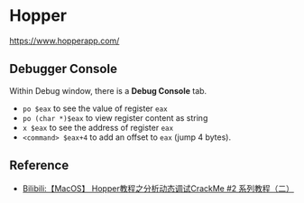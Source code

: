 # Hopper

https://www.hopperapp.com/

## Debugger Console

Within Debug window, there is a **Debug Console** tab. 

- `po $eax` to see the value of register `eax`
- `po (char *)$eax` to view register content as string
- `x $eax` to see the address of register `eax`
- `<command> $eax+4` to add an offset to `eax` (jump 4 bytes).


## Reference

- [Bilibili:【MacOS】 Hopper教程之分析动态调试CrackMe #2 系列教程（二）](https://www.bilibili.com/video/BV1y4411X7sx?t=509.6)


